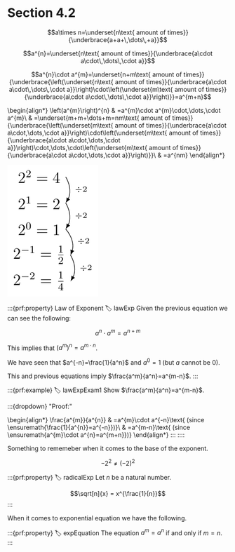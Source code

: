 # Section 4.2

$$a\times n=\underset{n\text{ amount of times}}{\underbrace{a+a+\,\dots\,+a}}$$

$$a^{n}=\underset{n\text{ amount of times}}{\underbrace{a\cdot a\cdot\,\dots\,\cdot a}}$$

$$a^{n}\cdot a^{m}=\underset{n+m\text{ amount of times}}{\underbrace{\left(\underset{n\text{ amount of times}}{\underbrace{a\cdot a\cdot\,\dots\,\cdot a}}\right)\cdot\left(\underset{m\text{ amount of times}}{\underbrace{a\cdot a\cdot\,\dots\,\cdot a}}\right)}}=a^{m+n}$$

\begin{align*}
\left(a^{m}\right)^{n} & =a^{m}\cdot a^{m}\cdot\,\dots\,\cdot a^{m}\\
 & =\underset{m+m+\dots+m=nm\text{ amount of times}}{\underbrace{\left(\underset{m\text{ amount of times}}{\underbrace{a\cdot a\cdot\,\dots\,\cdot a}}\right)\cdot\left(\underset{m\text{ amount of times}}{\underbrace{a\cdot a\cdot\,\dots\,\cdot a}}\right)\cdot\,\dots\,\cdot\left(\underset{m\text{ amount of times}}{\underbrace{a\cdot a\cdot\,\dots\,\cdot a}}\right)}}\\
 & =a^{nm}
\end{align*}

![demo neg exponent](images/negExp.png)

:::{prf:property} Law of Exponent
:label: lawExp
Given the previous equation we can see the following:

$$a^n\cdot a^m = a^{n+m}$$

This implies that $\left(a^m\right)^n=a^{m\cdot n}$.

We have seen that $a^{-n}=\frac{1}{a^n}$ and $a^0=1$ (but $a$ cannot be $0$).

This and previous equations imply $\frac{a^m}{a^n}=a^{m-n}$.
:::

:::{prf:example}
:label: lawExpExam1
Show $\frac{a^m}{a^n}=a^{m-n}$.

:::{dropdown} "Proof:"

\begin{align*}
    \frac{a^{m}}{a^{n}} & =a^{m}\cdot a^{-n}\text{ (since \ensuremath{\frac{1}{a^{n}}=a^{-n}})}\\
     & =a^{m-n}\text{ (since \ensuremath{a^{m}\cdot a^{n}=a^{m+n}})}
\end{align*}
:::
::::

Something to rememeber when it comes to the base of the exponent. 

$$ -2^2\ne (-2)^2 $$

:::{prf:property}
:label: radicalExp
Let $n$ be a natural number.

$$\sqrt[n]{x} = x^{\frac{1}{n}}$$
:::

When it comes to exponential equation we have the following.

:::{prf:property}
:label: expEquation
The equation $a^m=a^n$ if and only if $m=n$.
:::